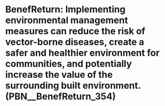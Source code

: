 # BenefReturn: __Implementing environmental management measures can reduce the risk of vector-borne diseases, create a safer and healthier environment for communities, and potentially increase the value of the surrounding built environment.__ (PBN__BenefReturn_354)

